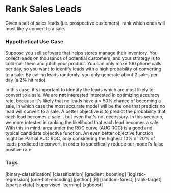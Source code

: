 # Rank Sales Leads
Given a set of sales leads (i.e. prospective customers), rank which ones will most likely convert to a sale.

### Hypothetical Use Case
Suppose you sell software that helps stores manage their inventory. You collect leads on thousands of potential customers, and your strategy is to cold-call them and pitch your product. You can only make 100 phone calls per day, so you want to identify leads with a high probability of converting to a sale. By calling leads randomly, you only generate about 2 sales per day (a 2% hit ratio).

In this case, it's important to identify the leads which are most likely to convert to a sale. We are **not** interested interested in optimizing accuracy rate, because it's likely that no leads have a > 50% chance of becoming a sale, in which case the most accurate model will be the one that predicts no lead will convert to a sale. A better objective is to predict the probability that each lead becomes a sale... but even that's not necessary. In this scenario, we more intested in ranking the likelihood that each lead becomes a sale. With this in mind, area under the ROC curve (AUC ROC) is a good and typical candidate objective function. An even better objective function might be Partial AUC ROC, only considering the highest 10% or 20% of leads predicted to convert, in order to specifically reduce our model's false positive rate.

### Tags
[binary-classification] [classification] [gradient_boosting] [logistic-regression] [one-hot-encoding] [python] [R] [random-forest] [rank-target] [sparse-data] [supervised-learning] [xgboost]
